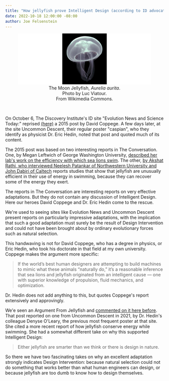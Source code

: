 ```yaml
---
title: "How jellyfish prove Intelligent Design (according to ID advocates)"
date: 2022-10-18 12:00:00 -08:00
author: Joe Felsenstein
---
```


<figure><img src="/uploads/2022/Aurelia_aurita.jpeg" alt="Moon Jellyfish"/>
<figcaption><div align="center">The Moon Jellyfish, <em>Aurelia aurita</em>.<br> Photo by Luc Viatour.<br> From Wikimedia Commons.</div></figcaption>
</figure>

<p>&nbsp;</p>

On October 6, The Discovery Institute's ID site "Evolution News and Science Today:" reprised
[(here)](https://evolutionnews.org/2022/10/secrets-that-give-sea-lions-and-jellyfish-their-edge-as-swimmers/)
a 2015 post by David Coppege.  A few days later, at the site Uncommon Descent, their regular
poster "caspian", who they identify as physicist Dr. Eric Hedin, noted that post and quoted
much of its content.

The 2015 post was based on two interesting reports in The Conversation.  One, by Megan Leftwich of George Washington University, 
[described her lab's work on the efficiency with which sea lions swim](https://theconversation.com/scientists-at-work-cracking-sea-lions-high-thrust-low-wake-swimming-technique-45295).  The other, [by Akshat Rathi, who interviewed Neelesh Patankar of Northwestern University and John Dabiri of Caltech](https://theconversation.com/jellyfish-are-the-most-energy-efficient-swimmers-new-metric-confirms-26729) reports studies that show that jellyfish are unusually efficient in their use of energy in swimming, because they can recover some of the energy they exert.

The reports in The Conversation are interesting reports on very effective adaptations.  But they do not contain 
any discussion of Intelligent Design.  Here our heroes David Coppege and Dr. Eric Hedin come to the rescue.

<!--more-->

We're used to seeing sites like Evolution News and Uncommon Descent present reports on 
particularly impressive adaptations, with the implication that such a good adaptation
must surely be the result of Design Intervention and could not have been brought about by 
ordinary evolutionary forces such as natural selection.

This handwaving is not for David Coppege, who has a degree in physics, or Eric Hedin, who
took his doctorate in that field at my own university.  Coppege makes the argument 
more specific:

> If the world’s best human designers are attempting to build machines to mimic what these animals “naturally do,” it’s a reasonable inference that sea lions and jellyfish originated from an intelligent cause — one with superior knowledge of propulsion, fluid mechanics, and optimization.

Dr. Hedin does not add anything to this, but quotes Coppege's report extensively and approvingly.

We'e seen an Argument From Jellyfish and [commented on it here before](https://pandasthumb.org/archives/2021/02/Are-jellyfish-so-dumb.html).  That post reported on one from Uncommon Descent in 
2021, by Dr. Hedin's colleague Denyse O'Leary, the previous most frequent poster
at that site.  She cited a more recent report of how jellyfish conserve energy while 
swimming.  She had a somewhat different
take on why this supported Intelligent Design:

> Either jellyfish are smarter than we think or there is design in nature. 

So there we have two fascinating takes on why an excellent adaptation strongly indicates Design Intervention: because natural selection could not do something that works better than what human engineers can design, or because jellyfish are too dumb to know how to design themselves.
